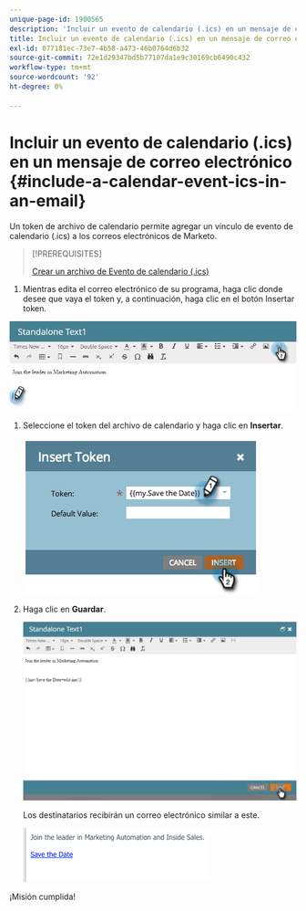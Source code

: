 ```yaml
---
unique-page-id: 1900565
description: 'Incluir un evento de calendario (.ics) en un mensaje de correo electrónico: documentos de Marketo: documentación del producto'
title: Incluir un evento de calendario (.ics) en un mensaje de correo electrónico
exl-id: 077181ec-73e7-4b58-a473-46b0764d6b32
source-git-commit: 72e1d29347bd5b77107da1e9c30169cb6490c432
workflow-type: tm+mt
source-wordcount: '92'
ht-degree: 0%

---
```


# Incluir un evento de calendario (.ics) en un mensaje de correo electrónico {#include-a-calendar-event-ics-in-an-email}

Un token de archivo de calendario permite agregar un vínculo de evento de calendario (.ics) a los correos electrónicos de Marketo.

>[!PREREQUISITES]
>
>[Crear un archivo de Evento de calendario (.ics)](/help/marketo/product-docs/email-marketing/general/functions-in-the-editor/create-a-calendar-event-ics-file.md)

1. Mientras edita el correo electrónico de su programa, haga clic donde desee que vaya el token y, a continuación, haga clic en el botón Insertar token.

![](assets/one-6.png)

1. Seleccione el token del archivo de calendario y haga clic en **Insertar**.

   ![](assets/image2014-9-11-16-3a53-3a30.png)

1. Haga clic en **Guardar**.

   ![](assets/three-5.png)

   Los destinatarios recibirán un correo electrónico similar a este.

   ![](assets/image2014-9-11-16-3a53-3a48.png)

¡Misión cumplida!
